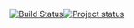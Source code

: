 [![Build Status](https://travis-ci.org/drunkenme/flow2d.svg?branch=master)](https://travis-ci.org/drunkenme/flow2d)[![Project status](https://img.shields.io/badge/status-active-brightgreen.svg)](#status)